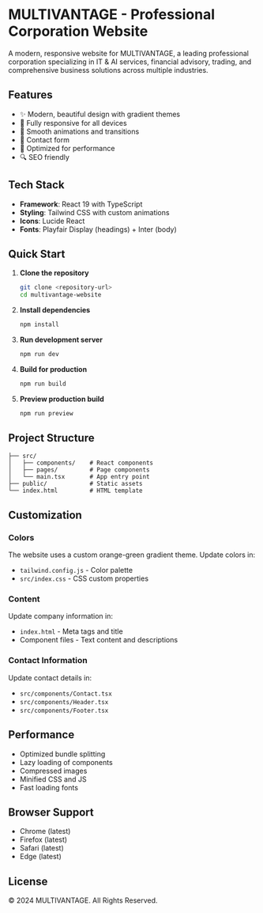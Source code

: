 # MULTIVANTAGE - Professional Corporation Website

A modern, responsive website for MULTIVANTAGE, a leading professional corporation specializing in IT & AI services, financial advisory, trading, and comprehensive business solutions across multiple industries.

## Features

- ✨ Modern, beautiful design with gradient themes
- 📱 Fully responsive for all devices
- 🎨 Smooth animations and transitions
- 📧 Contact form 
- 🚀 Optimized for performance
- 🔍 SEO friendly

## Tech Stack

- **Framework**: React 19 with TypeScript
- **Styling**: Tailwind CSS with custom animations
- **Icons**: Lucide React
- **Fonts**: Playfair Display (headings) + Inter (body)

## Quick Start

1. **Clone the repository**
   ```bash
   git clone <repository-url>
   cd multivantage-website
   ```

2. **Install dependencies**
   ```bash
   npm install
   ```

3. **Run development server**
   ```bash
   npm run dev
   ```

4. **Build for production**
   ```bash
   npm run build
   ```

5. **Preview production build**
   ```bash
   npm run preview
   ```

## Project Structure

```
├── src/
│   ├── components/    # React components
│   ├── pages/         # Page components
│   └── main.tsx       # App entry point
├── public/            # Static assets
└── index.html         # HTML template
```

## Customization

### Colors
The website uses a custom orange-green gradient theme. Update colors in:
- `tailwind.config.js` - Color palette
- `src/index.css` - CSS custom properties

### Content
Update company information in:
- `index.html` - Meta tags and title
- Component files - Text content and descriptions

### Contact Information
Update contact details in:
- `src/components/Contact.tsx`
- `src/components/Header.tsx`
- `src/components/Footer.tsx`

## Performance

- Optimized bundle splitting
- Lazy loading of components
- Compressed images
- Minified CSS and JS
- Fast loading fonts

## Browser Support

- Chrome (latest)
- Firefox (latest)
- Safari (latest)
- Edge (latest)

## License

© 2024 MULTIVANTAGE. All Rights Reserved.